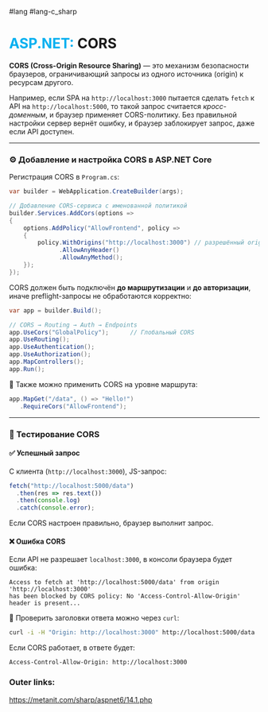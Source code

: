 #lang #lang-c_sharp  
# <font color="#00b0f0">ASP.NET:</font> CORS

**CORS (Cross-Origin Resource Sharing)** — это механизм безопасности браузеров, ограничивающий запросы из одного источника (origin) к ресурсам другого.

Например, если SPA на `http://localhost:3000` пытается сделать `fetch` к API на `http://localhost:5000`, то такой запрос считается _кросс-доменным_, и браузер применяет CORS-политику. Без правильной настройки сервер вернёт ошибку, и браузер заблокирует запрос, даже если API доступен.

---

### ⚙️ Добавление и настройка CORS в ASP.NET Core

Регистрация CORS в `Program.cs`:
```csharp
var builder = WebApplication.CreateBuilder(args);

// Добавление CORS-сервиса с именованной политикой
builder.Services.AddCors(options =>
{
    options.AddPolicy("AllowFrontend", policy =>
    {
        policy.WithOrigins("http://localhost:3000") // разрешённый origin
              .AllowAnyHeader()
              .AllowAnyMethod();
    });
});
```

CORS должен быть подключён **до маршрутизации** и **до авторизации**, иначе preflight-запросы не обработаются корректно:
```csharp
var app = builder.Build();

// CORS → Routing → Auth → Endpoints
app.UseCors("GlobalPolicy");      // Глобальный CORS
app.UseRouting();
app.UseAuthentication();
app.UseAuthorization();
app.MapControllers();
app.Run();
```

📌 Также можно применить CORS на уровне маршрута:

```csharp
app.MapGet("/data", () => "Hello!")
   .RequireCors("AllowFrontend");
```

---

### 🧪 Тестирование CORS

#### ✅ Успешный запрос
С клиента (`http://localhost:3000`), JS-запрос:
```javascript
fetch("http://localhost:5000/data")
  .then(res => res.text())
  .then(console.log)
  .catch(console.error);
```
Если CORS настроен правильно, браузер выполнит запрос.

#### ❌ Ошибка CORS
Если API не разрешает `localhost:3000`, в консоли браузера будет ошибка:
```
Access to fetch at 'http://localhost:5000/data' from origin 'http://localhost:3000'
has been blocked by CORS policy: No 'Access-Control-Allow-Origin' header is present...
```

📍 Проверить заголовки ответа можно через `curl`:
```bash
curl -i -H "Origin: http://localhost:3000" http://localhost:5000/data
```
Если CORS работает, в ответе будет:
```
Access-Control-Allow-Origin: http://localhost:3000
```

### Outer links:
https://metanit.com/sharp/aspnet6/14.1.php
